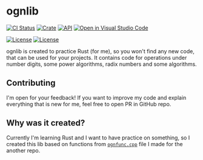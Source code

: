 # ognlib

[![CI Status](https://github.com/ognevnydemon/ognlib/workflows/CI/badge.svg?event=push)](https://github.com/ognevnydemon/ognlib/actions)
[![Crate](https://img.shields.io/crates/v/ognlib.svg)](https://crates.io/crates/ognlib)
[![API](https://docs.rs/ognlib/badge.svg)](https://docs.rs/ognlib)
[![Open in Visual Studio Code](https://img.shields.io/badge/Open%20in%20Visual%20Studio%20Code-blue?logo=visual-studio-code&logoColor=0078d7)](https://open.vscode.dev/ognevnydemon/ognlib)

[![License](https://img.shields.io/badge/License-Apache--2.0-blue.svg)](https://github.com/ognevnydemon/ognlib/blob/master/LICENSE-APACHE)
[![License](https://img.shields.io/badge/License-MIT-yellow.svg)](https://github.com/ognevnydemon/ognlib/blob/master/LICENSE-MIT)

ognlib is created to practice Rust (for me), so you won't find any new code, that can be used for your projects. It contains code for operations under number digits, some power algorithms, radix numbers and some algorithms.
## Contributing
I'm open for your feedback! If you want to improve my code and explain everything that is new for me, feel free to open PR in GitHub repo.
## Why was it created?
Currently I'm learning Rust and I want to have practice on something, so I created this lib based on functions from [`ognfunc.cpp`](https://github.com/ognevnydemon/my-code/blob/master/dad-is-great-in-C/ognfunc.cpp) file I made for the another repo.
